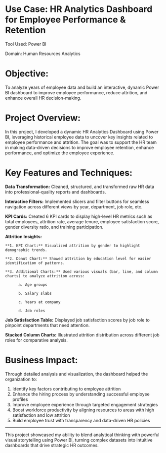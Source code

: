 # Use Case: HR Analytics Dashboard for Employee Performance & Retention

Tool Used: Power BI

Domain: Human Resources Analytics

# Objective: 
To analyze years of employee data and build an interactive, dynamic Power BI dashboard to improve employee performance, reduce attrition, and enhance overall HR decision-making.

# Project Overview:
In this project, I developed a dynamic HR Analytics Dashboard using Power BI, leveraging historical employee data to uncover key insights related to employee performance and attrition. The goal was to support the HR team in making data-driven decisions to improve employee retention, enhance performance, and optimize the employee experience.

# Key Features and Techniques:

**Data Transformation:** Cleaned, structured, and transformed raw HR data into professional-quality reports and dashboards.

**Interactive Filters:** Implemented slicers and filter buttons for seamless navigation across different views by year, department, job role, etc.

**KPI Cards:** Created 6 KPI cards to display high-level HR metrics such as total employees, attrition rate, average tenure, employee satisfaction score, gender diversity ratio, and training participation.

**Attrition Insights:**

    **1. KPI Chart:** Visualized attrition by gender to highlight demographic trends.

    **2. Donut Chart:** Showed attrition by education level for easier identification of patterns.

    **3. Additional Charts:** Used various visuals (bar, line, and column charts) to analyze attrition across:

          a. Age groups

          b. Salary slabs

          c. Years at company

          d. Job roles


**Job Satisfaction Table:** Displayed job satisfaction scores by job role to pinpoint departments that need attention.

**Stacked Column Charts:** Illustrated attrition distribution across different job roles for comparative analysis.


# Business Impact:
Through detailed analysis and visualization, the dashboard helped the organization to:

1. Identify key factors contributing to employee attrition
2. Enhance the hiring process by understanding successful employee profiles
3. Improve employee experience through targeted engagement strategies
4. Boost workforce productivity by aligning resources to areas with high satisfaction and low attrition
5. Build employee trust with transparency and data-driven HR policies
-------------------------------------------------------------------------------------------------------------------------------------------------------------------------------------------
This project showcased my ability to blend analytical thinking with powerful visual storytelling using Power BI, turning complex datasets into intuitive dashboards that drive strategic HR outcomes.

